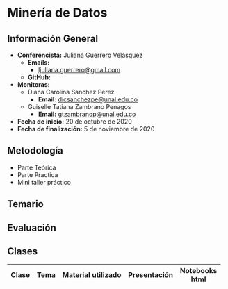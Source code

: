 # Minería de Datos

## Información General

-	**Conferencista:** Juliana Guerrero Velásquez
	-	**Emails:**
		- ljuliana.guerrero@gmail.com
	-	**GitHub:** 
- **Monitoras:**
  - Diana Carolina Sanchez Perez
    - **Email:** dicsanchezpe@unal.edu.co
  - Guiselle Tatiana Zambrano Penagos
    - **Email:** gtzambranop@unal.edu.co
- **Fecha de inicio:** 20 de octubre de 2020
- **Fecha de finalización:** 5 de noviembre de 2020

## Metodología

- Parte Teórica
- Parte Pŕactica
- Mini taller práctico

## Temario

## Evaluación

## Clases

|	Clase	|	Tema	| Material utilizado	| Presentación | Notebooks <br> html |
|	:--:	|	:--:	|	:--:	|	:--:	| :---: |